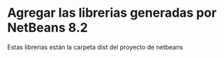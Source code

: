 # Agregar las librerias generadas por NetBeans 8.2 
Estas librerias están la carpeta dist del proyecto de netbeans